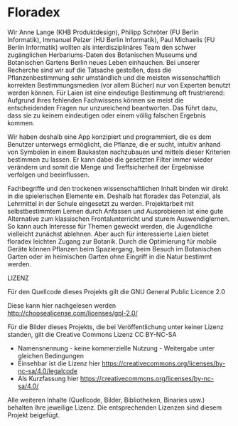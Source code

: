 # Floradex

Wir Anne Lange (KHB Produktdesign), Philipp Schröter (FU Berlin Informatik), Immanuel Pelzer (HU Berlin Informatik), Paul Michaelis (FU Berlin Informatik) wollten als interdisziplinäres Team den schwer zugänglichen Herbariums-Daten des Botanischen Museums und Botanischen Gartens Berlin neues Leben einhauchen. Bei unserer Recherche sind wir auf die Tatsache gestoßen, dass die Pflanzenbestimmung sehr umständlich und die meisten wissenschaftlich korrekten Bestimmungsmedien (vor allem Bücher) nur von Experten benutzt werden können. Für Laien ist eine eindeutige Bestimmung oft frustrierend: Aufgrund ihres fehlenden Fachwissens können sie meist die entscheidenden Fragen nur unzureichend beantworten. Das führt dazu, dass sie zu keinem eindeutigen oder einem völlig falschen Ergebnis kommen.

Wir haben deshalb eine App konzipiert und programmiert, die es dem Benutzer unterwegs ermöglicht, die Pflanze, die er sucht, intuitiv anhand von Symbolen in einem Baukasten nachzubauen und mittels dieser Kriterien bestimmen zu lassen. Er kann dabei die gesetzten Filter immer wieder verändern und somit die Menge und Treffsicherheit der Ergebnisse verfolgen und beeinflussen.

Fachbegriffe und den trockenen wissenschaftlichen Inhalt binden wir direkt in die spielerischen Elemente ein. Deshalb hat floradex das Potenzial, als Lehrmittel in der Schule eingesetzt zu werden. Projektarbeit mit selbstbestimmtem Lernen durch Anfassen und Ausprobieren ist eine gute Alternative zum klassischen Frontalunterricht und sturem Auswendiglernen. So kann auch Interesse für Themen geweckt werden, die Jugendliche vielleicht zunächst ablehnen.  Aber auch für interessierte Laien bietet floradex leichten Zugang zur Botanik. Durch die Optimierung für mobile Geräte können Pflanzen beim Spaziergang, beim Besuch im Botanischen Garten oder im heimischen Garten ohne Eingriff in die Natur bestimmt werden.

LIZENZ

Für den Quellcode dieses Projekts gilt die GNU General Public Licence 2.0

Diese kann hier nachgelesen werden http://choosealicense.com/licenses/gpl-2.0/

Für die Bilder dieses Projekts, die bei Veröffentlichung unter keiner Lizenz standen, gilt die Creative Commons Lizenz CC BY-NC-SA

- Namensnennung - keine kommerzielle Nutzung - Weitergabe unter gleichen Bedingungen
- Einsehbar ist die Lizenz hier https://creativecommons.org/licenses/by-nc-sa/4.0/legalcode
- Als Kurzfassung hier https://creativecommons.org/licenses/by-nc-sa/4.0/

Alle weiteren Inhalte (Quellcode, Bilder, Bibliotheken, Binaries usw.) behalten ihre jeweilige Lizenz. Die entsprechenden Lizenzen sind diesem Projekt beigefügt.
